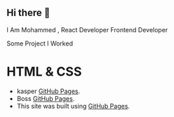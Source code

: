 ## Hi there 👋
 I Am Mohammed , React Developer  Frontend Developer

Some Project I Worked 
# HTML & CSS 
- kasper [GitHub Pages]((https://boss-moh.github.io/html-css-template-two)).
- Boss [GitHub Pages](https://boss-moh.github.io/html-css-template-five).
- This site was built using [GitHub Pages](https://pages.github.com/).

<!--
**boss-moh/boss-moh** is a ✨ _special_ ✨ repository because its `README.md` (this file) appears on your GitHub profile.

Here are some ideas to get you started:

- 🔭 I’m currently working on ...
- 🌱 I’m currently learning ...
- 👯 I’m looking to collaborate on ...
- 🤔 I’m looking for help with ...
- 💬 Ask me about ...
- 📫 How to reach me: ...
- 😄 Pronouns: ...
- ⚡ Fun fact: ...
-->

